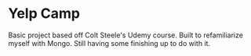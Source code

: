 # Yelp Camp

Basic project based off Colt Steele's Udemy course.  Built to refamiliarize myself with Mongo.  Still having some finishing up to do with it.